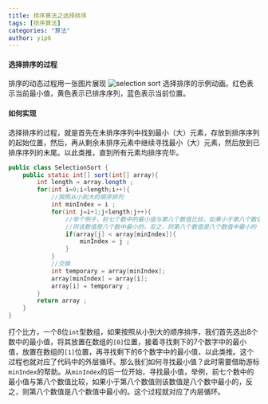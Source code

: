```yaml
---
title: 排序算法之选择排序
tags: [排序算法]
categories: "算法"
author: yip6
---
```

#### 选择排序的过程 ####
排序的动态过程用一张图片展现
![selection sort](https://wx4.sinaimg.cn/mw690/b17c16cbly1fnt8qqkysgg202s0ab755.gif)
选择排序的示例动画。红色表示当前最小值，黄色表示已排序序列，蓝色表示当前位置。
#### 如何实现 ####
选择排序的过程，就是首先在未排序序列中找到最小（大）元素，存放到排序序列的起始位置，然后，再从剩余未排序元素中继续寻找最小（大）元素，然后放到已排序序列的末尾。以此类推，直到所有元素均排序完毕。
````java
public class SelectionSort {
    public static int[] sort(int[] array){
        int length = array.length ;
        for(int i=0;i<length;i++){
            //按照从小到大的顺序排列
            int minIndex = i ;
            for(int j=i+1;j<length;j++){
                //举个例子，前七个数中的最小值与第八个数值比较，如果小于第八个数值
                //则该数值是八个数中最小的，反之，则第八个数值是八个数值中最小的
                if(array[j] < array[minIndex]){
                    minIndex = j ;
                }
            }
            //交换
            int temporary = array[minIndex];
            array[minIndex] = array[i];
            array[i] = temporary ;
        }
        return array ;
    }
}
````
打个比方，一个8位`int`型数组，如果按照从小到大的顺序排序，我们首先选出8个数中的最小值，将其放置在数组的`[0]`位置，接着寻找剩下的7个数字中的最小值，放置在数组的`[1]`位置，再寻找剩下的6个数字中的最小值，以此类推。这个过程也就对应了代码中的外层循环。那么我们如何寻找最小值？此时需要借助游标`minIndex`的帮助。从`minIndex`的后一位开始，寻找最小值，举例，前七个数中的最小值与第八个数值比较，如果小于第八个数值则该数值是八个数中最小的，反之，则第八个数值是八个数值中最小的。这个过程就对应了内层循环。


